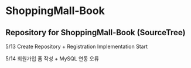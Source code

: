 # ShoppingMall-Book
Repository for ShoppingMall-Book (SourceTree)
--
5/13 Create Repository + Registration Implementation Start

5/14 회원가입 폼 작성 + MySQL 연동 오류
